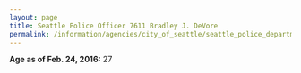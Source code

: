 ```yaml
---
layout: page
title: Seattle Police Officer 7611 Bradley J. DeVore
permalink: /information/agencies/city_of_seattle/seattle_police_department/copbook/7611/
---
```


**Age as of Feb. 24, 2016:** 27
